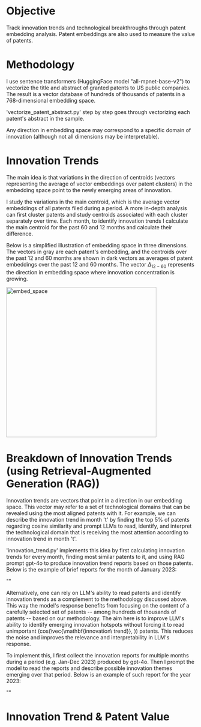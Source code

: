 # Objective
Track innovation trends and technological breakthroughs through patent embedding analysis. Patent embeddings are also used to measure the value of patents.

# Methodology 
I use sentence transformers (HuggingFace model "all-mpnet-base-v2") to vectorize the title and abstract of granted patents to US public companies.
The result is a vector database of hundreds of thousands of patents in a 768-dimensional embedding space. 

'vectorize_patent_abstract.py' step by step goes through vectorizing each patent's abstract in the sample. 

Any direction in embedding space may correspond to a specific domain of innovation (although not all dimensions may be interpretable). 

# Innovation Trends 
The main idea is that variations in the direction of centroids (vectors representing the average of vector embeddings over patent clusters) in the embedding space point to the newly emerging areas of innovation. 

I study the variations in the main centroid, which is the average vector embeddings of all patents filed during a period. A more in-depth analysis can first cluster patents and study centroids associated with each cluster separately over time. 
Each month, to identify innovation trends I calculate the main centroid for the past 60 and 12 months and calculate their difference.

Below is a simplified illustration of embedding space in three dimensions. The vectors in gray are each patent's embedding, and the centroids over the past 12 and 60 months are shown in dark vectors as averages of patent embeddings over the past 12 and 60 months. The vector $\Delta_{12-60}$ represents the direction in embedding space where innovation concentration is growing.   

<img src="https://github.com/user-attachments/assets/da2b3832-c26f-4b20-b709-3efd9a4be357" alt="embed_space" width="400"/>

# Breakdown of Innovation Trends (using Retrieval-Augmented Generation (RAG))
Innovation trends are vectors that point in a direction in our embedding space. This vector may refer to a set of technological domains that can be revealed using the most aligned patents with it. For example, we can describe the innovation trend in month 't' by finding the top 5% of patents regarding cosine similarity and prompt LLMs to read, identify, and interpret the technological domain that is receiving the most attention according to innovation trend in month 't'.

'innovation_trend.py' implements this idea by first calculating innovation trends for every month, finding most similar patents to it, and using RAG prompt gpt-4o to produce innovation trend reports based on those patents. Below is the example of brief reports for the month of January 2023:

""

Alternatively, one can rely on LLM's ability to read patents and identify innovation trends as a complement to the methodology discussed above. This way the model's response benefits from focusing on the content of a carefully selected set of patents -- among hundreds of thousands of patents -- based on our methodology. The aim here is to improve LLM's ability to identify emerging innovation hotspots without forcing it to read unimportant (cos(\vec{\mathbf{innovation\ trend}}, )) patents. This reduces the noise and improves the relevance and interpretability in LLM's response.

To implement this, I first collect the innovation reports for multiple months during a period (e.g. Jan-Dec 2023) produced by gpt-4o. Then I prompt the model to read the reports and describe possible innovation themes emerging over that period. Below is an example of such report for the year 2023: 

""

# Innovation Trend & Patent Value
